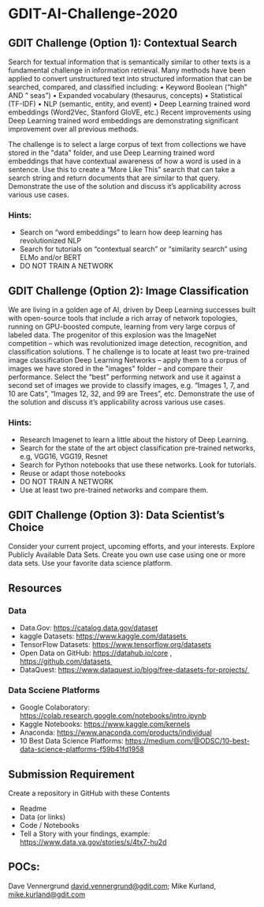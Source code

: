 # GDIT-AI-Challenge-2020

## GDIT Challenge (Option 1): Contextual Search
Search for textual information that is semantically similar to other texts is a fundamental challenge in information retrieval. Many methods have been applied to convert unstructured text into structured information that can be searched, compared, and classified including: • Keyword Boolean (“high” AND ” seas”) • Expanded vocabulary (thesaurus, concepts) • Statistical (TF-IDF) • NLP (semantic, entity, and event) • Deep Learning trained word embeddings (Word2Vec, Stanford GloVE, etc.) Recent improvements using Deep Learning trained word embeddings are demonstrating significant improvement over all previous methods.

The challenge is to select a large corpus of text from collections we have stored in the "data" folder, and use Deep Learning trained word embeddings that have contextual awareness of how a word is used in a sentence. Use this to create a “More Like This” search that can take a search string and return documents that are similar to that query. Demonstrate the use of the solution and discuss it’s applicability across various use cases.

### Hints:
- Search on “word embeddings” to learn how deep learning has revolutionized NLP
- Search for tutorials on “contextual search” or “similarity search” using ELMo and/or BERT
- DO NOT TRAIN A NETWORK

## GDIT Challenge (Option 2): Image Classification
We are living in a golden age of AI, driven by Deep Learning successes built with open-source tools that include a rich array of network topologies, running on GPU-boosted compute, learning from very large corpus of labeled data. The progenitor of this explosion was the ImageNet competition – which was revolutionized image detection, recognition, and classification solutions.
T
he challenge is to locate at least two pre-trained image classification Deep Learning Networks – apply them to a corpus of images we have stored in the "images" folder – and compare their performance. Select the “best” performing network and use it against a second set of images we provide to classify images, e.g. “Images 1, 7, and 10 are Cats”, “Images 12, 32, and 99 are Trees”, etc. Demonstrate the use of the solution and discuss it’s applicability across various use cases.
### Hints:
- Research Imagenet to learn a little about the history of Deep Learning.
- Search for the state of the art object classification pre-trained networks, e.g, VGG16, VGG19, Resnet
- Search for Python notebooks that use these networks. Look for tutorials.
- Reuse or adapt those notebooks
- DO NOT TRAIN A NETWORK
- Use at least two pre-trained networks and compare them.
## GDIT Challenge (Option 3): Data Scientist’s Choice
Consider your current project, upcoming efforts, and your interests. Explore Publicly Available Data Sets. Create you own use case using one or more data sets. Use your favorite data science platform.
## Resources
### Data
- Data.Gov: https://catalog.data.gov/dataset
- kaggle Datasets: https://www.kaggle.com/datasets 
- TensorFlow Datasets: https://www.tensorflow.org/datasets
- Open Data on GitHub: https://datahub.io/core , https://github.com/datasets 
- DataQuest: https://www.dataquest.io/blog/free-datasets-for-projects/ 
### Data Scciene Platforms
- Google Colaboratory: https://colab.research.google.com/notebooks/intro.ipynb
- Kaggle Notebooks: https://www.kaggle.com/kernels 
- Anaconda: https://www.anaconda.com/products/individual 
- 10 Best Data Science Platforms: https://medium.com/@ODSC/10-best-data-science-platforms-f59b41fd1958 
## Submission Requirement
Create a repository in GitHub  with these Contents
- Readme
- Data (or links) 
- Code / Notebooks
- Tell a Story with your findings, example: https://www.data.va.gov/stories/s/4tx7-hu2d

## POCs:
Dave Vennergrund david.vennergrund@gdit.com; Mike Kurland, mike.kurland@gdit.com
